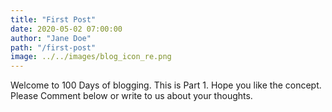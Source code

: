 ```yaml
---
title: "First Post"
date: 2020-05-02 07:00:00
author: "Jane Doe"
path: "/first-post"
image: ../../images/blog_icon_re.png
---
```


Welcome to 100 Days of blogging.
This is Part 1.
Hope you like the concept.
Please Comment below or write to us about your thoughts.
